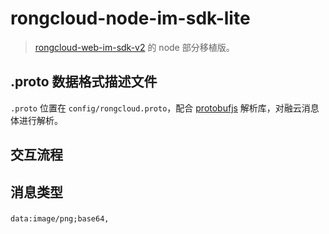# rongcloud-node-im-sdk-lite

> [rongcloud-web-im-sdk-v2](https://github.com/rongcloud/rongcloud-web-im-sdk-v2) 的 node 部分移植版。

## .proto 数据格式描述文件
`.proto` 位置在 `config/rongcloud.proto`，配合 [protobufjs](https://github.com/dcodeIO/protobuf.js) 解析库，对融云消息体进行解析。

## 交互流程


## 消息类型
### 



`data:image/png;base64,`
